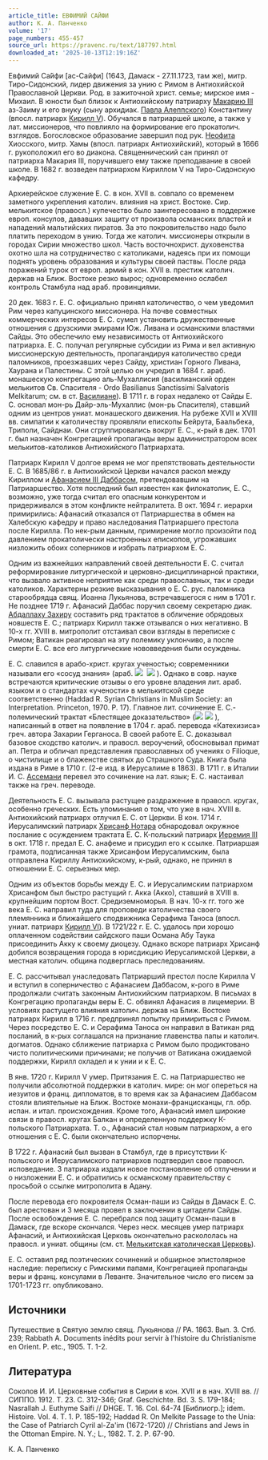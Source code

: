```yaml
---
article_title: ЕВФИМИЙ САЙФИ
author: К. А. Панченко
volume: '17'
page_numbers: 455-457
source_url: https://pravenc.ru/text/187797.html
downloaded_at: '2025-10-13T12:19:16Z'
---
```


Евфимий Са́йфи [ас-Сайфи] (1643, Дамаск - 27.11.1723, там же), митр. Тиро-Сидонский, лидер движения за унию с Римом в Антиохийской Православной Церкви. Род. в зажиточной христ. семье; мирское имя - Михаил. В юности был близок к Антиохийскому патриарху [Макарию III](<https://pravenc.ru/text/Макарию III.html>) аз-Заиму и его внуку (сыну архидиак. [Павла Алеппского](<https://pravenc.ru/text/Павла Алеппского.html>)) Константину (впосл. патриарх [Кирилл V](<https://pravenc.ru/text/Кирилл V.html>)). Обучался в патриаршей школе, а также у лат. миссионеров, что повлияло на формирование его прокатолич. взглядов. Богословское образование завершил под рук. [Неофита](https://pravenc.ru/text/Неофит.html) Хиосского, митр. Хамы (впосл. патриарх Антиохийский), который в 1666 г. рукоположил его во диакона. Священнический сан принял от патриарха Макария III, поручившего ему также преподавание в своей школе. В 1682 г. возведен патриархом Кириллом V на Тиро-Сидонскую кафедру.

Архиерейское служение Е. С. в кон. XVII в. совпало со временем заметного укрепления католич. влияния на христ. Востоке. Сир. мелькитское (правосл.) купечество было заинтересовано в поддержке европ. консулов, дававших защиту от произвола османских властей и нападений мальтийских пиратов. За это покровительство надо было платить переходом в унию. Тогда же католич. миссионеры открыли в городах Сирии множество школ. Часть восточнохрист. духовенства охотно шла на сотрудничество с католиками, надеясь при их помощи поднять уровень образования и культуры своей паствы. После ряда поражений турок от европ. армий в кон. XVII в. престиж католич. держав на Ближ. Востоке резко вырос; одновременно ослабел контроль Стамбула над араб. провинциями.

20 дек. 1683 г. Е. С. официально принял католичество, о чем уведомил Рим через капуцинского миссионера. На почве совместных коммерческих интересов Е. С. сумел установить дружественные отношения с друзскими эмирами Юж. Ливана и османскими властями Сайды. Это обеспечило ему независимость от Антиохийского патриарха. Е. С. получал регулярные субсидии из Рима и вел активную миссионерскую деятельность, пропагандируя католичество среди паломников, проезжавших через Сайду, христиан Горного Ливана, Хаурана и Палестины. С этой целью он учредил в 1684 г. араб. монашескую конгрегацию аль-Мухаллисия (василианский орден мелькитов Св. Спасителя - Ordo Basilianus Sanctissimi Salvatoris Melkitarum; см. в ст. [Василиане](https://pravenc.ru/text/Василиане.html)). В 1711 г. в горах недалеко от Сайды Е. С. основал мон-рь Дайр-эль-Мухаллис (мон-рь Спасителя), ставший одним из центров униат. монашеского движения. На рубеже XVII и XVIII вв. симпатии к католичеству проявляли епископы Бейрута, Баальбека, Триполи, Сайднаи. Они сгруппировались вокруг Е. С., к-рый в дек. 1701 г. был назначен Конгрегацией пропаганды веры администратором всех мелькитов-католиков Антиохийского Патриархата.

Патриарх Кирилл V долгое время не мог препятствовать деятельности Е. С. В 1685/86 г. в Антиохийской Церкви начался раскол между Кириллом и [Афанасием III Даббасом](<https://pravenc.ru/text/Афанасием III Даббасом.html>), претендовавшим на Патриаршество. Хотя последний был известен как филокатолик, Е. С., возможно, уже тогда считал его опасным конкурентом и придерживался в этом конфликте нейтралитета. В окт. 1694 г. иерархи примирились: Афанасий отказался от Патриаршества в обмен на Халебскую кафедру и право наследования Патриаршего престола после Кирилла. По нек-рым данным, примирение могло произойти под давлением прокатолически настроенных епископов, угрожавших низложить обоих соперников и избрать патриархом Е. С.

Одним из важнейших направлений своей деятельности Е. С. считал реформирование литургической и церковно-дисциплинарной практики, что вызвало активное неприятие как среди православных, так и среди католиков. Характерны резкие высказывания о Е. С. рус. паломника старообрядца свящ. Иоанна Лукьянова, встречавшегося с ним в 1701 г. Не позднее 1719 г. Афанасий Даббас поручил своему секретарю диак. [Абдаллаху Захиру](<https://pravenc.ru/text/Абдаллаху Захиру.html>) составить ряд трактатов в обличение обрядовых новшеств Е. С.; патриарх Кирилл также отзывался о них негативно. В 10-х гг. XVIII в. митрополит отстаивал свои взгляды в переписке с Римом; Ватикан реагировал на эту полемику уклончиво, а после смерти Е. С. все его литургические нововведения были осуждены.

Е. С. славился в арабо-христ. кругах ученостью; современники называли его «сосуд знания» (араб. ![](https://pravenc.ru/char/26272/xd2xf7xb0xb3/image.png)  ![](https://pravenc.ru/char/26272/xc1xbcxa8xbbA/image.png) ). Однако в совр. науке встречаются критические отзывы о его уровне владения лит. араб. языком и о стандартах «учености» в мелькитской среде соответственно (Haddad R. Syrian Christians in Muslim Society: an Interpretation. Princeton, 1970. P. 17). Главное лит. сочинение Е. С.- полемический трактат «Блестящее доказательство» (![](<https://pravenc.ru/char/26272/xd2xa8xbfxddxbbA /image.png>) ![](<https://pravenc.ru/char/26272/ xd2xbbxdcfxbbA/image.png>) ), написанный в ответ на появление в 1704 г. араб. перевода «Катехизиса» греч. автора Захарии Герганоса. В своей работе Е. С. доказывал базовое сходство католич. и правосл. вероучений, обосновывал примат ап. Петра и обличал представления православных об учениях о Filioque, о чистилище и о блаженстве святых до Страшного Суда. Книга была издана в Риме в 1710 г. (2-е изд. в Иерусалиме в 1863). В 1711 г. в Италии И. С. [Ассемани](https://pravenc.ru/text/Ассемани.html) перевел это сочинение на лат. язык; Е. С. настаивал также на греч. переводе.

Деятельность Е. С. вызывала растущее раздражение в правосл. кругах, особенно греческих. Есть упоминания о том, что уже в нач. XVIII в. Антиохийский патриарх отлучил Е. С. от Церкви. В кон. 1714 г. Иерусалимский патриарх [Хрисанф Нотара](<https://pravenc.ru/text/Хрисанф Нотара.html>) обнародовал окружное послание с осуждением трактата Е. С. К-польский патриарх [Иеремия III](<https://pravenc.ru/text/Иеремия III.html>) в окт. 1718 г. предал Е. С. анафеме и присудил его к ссылке. Патриаршая грамота, подписанная также Хрисанфом Иерусалимским, была отправлена Кириллу Антиохийскому, к-рый, однако, не принял в отношении Е. С. серьезных мер.

Одним из объектов борьбы между Е. С. и Иерусалимским патриархом Хрисанфом был быстро растущий г. Акка (Акко), ставший в XVIII в. крупнейшим портом Вост. Средиземноморья. В нач. 10-х гг. того же века Е. С. направил туда для проповеди католичества своего племянника и ближайшего сподвижника Серафима Таноса (впосл. униат. патриарх [Кирилл VI](<https://pravenc.ru/text/Кирилл VI.html>)). В 1721/22 г. Е. С. удалось при хорошо оплаченном содействии сайдского паши Османа Абу Таука присоединить Акку к своему диоцезу. Однако вскоре патриарх Хрисанф добился возвращения города в юрисдикцию Иерусалимской Церкви, а местная католич. община подверглась преследованиям.

Е. С. рассчитывал унаследовать Патриарший престол после Кирилла V и вступил в соперничество с Афанасием Даббасом, к-рого в Риме продолжали считать законным Антиохийским патриархом. В письмах в Конгрегацию пропаганды веры Е. С. обвинял Афанасия в лицемерии. В условиях растущего влияния католич. держав на Ближ. Востоке патриарх Кирилл в 1716 г. предпринял попытку примириться с Римом. Через посредство Е. С. и Серафима Таноса он направил в Ватикан ряд посланий, в к-рых соглашался на признание главенства папы и католич. догматов. Однако сближение патриарха с Римом было продиктовано чисто политическими причинами; не получив от Ватикана ожидаемой поддержки, Кирилл охладел и к унии и к Е. С.

В янв. 1720 г. Кирилл V умер. Притязания Е. С. на Патриаршество не получили абсолютной поддержки в католич. мире: он мог опереться на иезуитов и франц. дипломатов, в то время как за Афанасием Даббасом стояли влиятельные на Ближ. Востоке монахи-францисканцы, гл. обр. испан. и итал. происхождения. Кроме того, Афанасий имел широкие связи в правосл. кругах Балкан и определенную поддержку К-польского Патриархата. Т. о., Афанасий стал новым патриархом, а его отношения с Е. С. были окончательно испорчены.

В 1722 г. Афанасий был вызван в Стамбул, где в присутствии К-польского и Иерусалимского патриархов подтвердил свое правосл. исповедание. 3 патриарха издали новое постановление об отлучении и о низложении Е. С. и обратились к османскому правительству с просьбой о ссылке митрополита в Адану.

После перевода его покровителя Осман-паши из Сайды в Дамаск Е. С. был арестован и 3 месяца провел в заключении в цитадели Сайды. После освобождения Е. С. перебрался под защиту Осман-паши в Дамаск, где вскоре скончался. Через неск. месяцев умер патриарх Афанасий, и Антиохийская Церковь окончательно раскололась на правосл. и униат. общины (см. ст. [Мелькитская католическая Церковь](<https://pravenc.ru/text/Мелькитская католическая Церковь.html>)).

Е. С. оставил ряд поэтических сочинений и обширное эпистолярное наследие: переписку с Римскими папами, Конгрегацией пропаганды веры и франц. консулами в Леванте. Значительное число его писем за 1701-1723 гг. опубликовано.

## Источники

Путешествие в Святую землю свящ. Лукьянова // РА. 1863. Вып. 3. Стб. 239; Rabbath A. Documents inédits pour servir à l'histoire du Christianisme en Orient. P. etc., 1905. T. 1-2.

## Литература

Соколов И. И. Церковные события в Сирии в кон. XVII и в нач. XVIII вв. // СИППО. 1912. Т. 23. С. 312-346; Graf. Geschichte. Bd. 3. S. 179-184; Nasrallah J. Euthyme Saifi // DHGE. T. 16. Col. 64-74 [Библиогр.]; idem. Histoire. Vol. 4. T. 1. P. 185-192; Haddad R. On Melkite Passage to the Unia: the Case of Patriarch Cyril al-Za'im (1672-1720) // Christians and Jews in the Ottoman Empire. N. Y.; L., 1982. T. 2. P. 67-90.

К. А. Панченко

